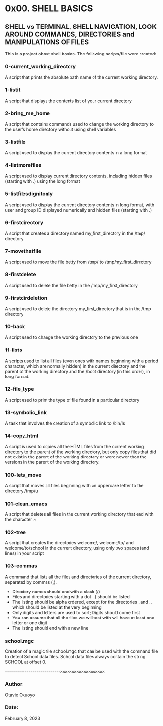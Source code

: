 # 0x00. SHELL BASICS

## SHELL vs TERMINAL, SHELL NAVIGATION, LOOK AROUND COMMANDS, DIRECTORIES and MANIPULATIONS OF FILES

This is a project about shell basics. The following scripts/file were created:

### 0-current_working_directory
A script that prints the absolute path name of the current working directory. 

### 1-listit
A script that displays the contents list of your current directory 

### 2-bring_me_home
A script that contains commands used to change the working directory to the user's home directory without using shell variables

### 3-listfile
A script used to display the current directory contents in a long format 

### 4-listmorefiles
A script used to display current directory contents, including hidden files (starting with .) using the long format

### 5-listfilesdignitonly
A script used to display the current directory contents in long format, with user and group ID displayed numerically and hidden files (starting with .) 

### 6-firstdirectory 
A script that creates a directory named my_first_directory in the /tmp/ directory 

### 7-movethatfile 
A script used to move the file betty from /tmp/ to /tmp/my_first_directory 

### 8-firstdelete 
A script used to delete the file betty in the /tmp/my_first_directory

### 9-firstdirdeletion 
A script used to delete the directory my_first_directory that is in the /tmp directory

### 10-back 
A script used to change the working directory to the previous one

### 11-lists 
A scripts used to list all files (even ones with names beginning with a period character, which are normally hidden) in the current directory and the parent of the working directory and the /boot directory (in this order), in long format.

### 12-file_type 
A script used to print the type of file found in a particular directory

### 13-symbolic_link 
A task that involves the creation of a symbolic link to /bin/ls 

### 14-copy_html 
A script is used to copies all the HTML files from the current working directory to the parent of the working directory, but only copy files that did not exist in the parent of the working directory or were newer than the versions in the parent of the working directory.

### 100-lets_move
A script that moves all files beginning with an uppercase letter to the directory /tmp/u

### 101-clean_emacs
A script that deletes all files in the current working directory that end with the character ~

### 102-tree
A script that creates the directories welcome/, welcome/to/ and welcome/to/school in the current directory, using only two spaces (and lines) in your script

### 103-commas
A command that lists all the files and directories of the current directory, separated by commas (,).
- Directory names should end with a slash (/)
- Files and directories starting with a dot (.) should be listed
- The listing should be alpha ordered, except for the directories . and .. which should be listed at the very beginning
- Only digits and letters are used to sort; Digits should come first
- You can assume that all the files we will test with will have at least one letter or one digit
- The listing should end with a new line

### school.mgc
Creation of a magic file school.mgc that can be used with the command file to detect School data files. School data files always contain the string SCHOOL at offset 0.


----------------------------xxxxxxxxxxxxxxxxxxx

### Author:
Otavie Okuoyo

### Date:
February 8, 2023
